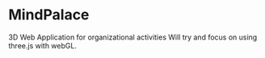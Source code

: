 # MindPalace
3D Web Application for organizational activities
Will try and focus on using three.js with webGL.